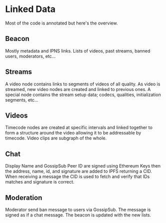 # Linked Data
Most of the code is annotated but here's the overview.

## Beacon
Mostly metadata and IPNS links. Lists of videos, past streams, banned users, moderators, etc...

## Streams
A video node contains links to segments of videos of all quality. As video is streamed, new video nodes are created and linked to previous ones. A special node contains the stream setup data; codecs, qualities, initialization segments, etc...

## Videos
Timecode nodes are created at specific intervals and linked together to form a structure around the video allowing it to be addressable by timecode. Video clips are subgraph of the whole. 

## Chat
Display Name and GossipSub Peer ID are signed using Ethereum Keys then the address, name, id, and signature are added to IPFS returning a CID. When receiving a message the CID is used to fetch and verify that IDs matches and signature is correct.

## Moderation
Moderator send ban message to users via GossipSub. The message is signed as if a chat message. The beacon is updated with the new lists.